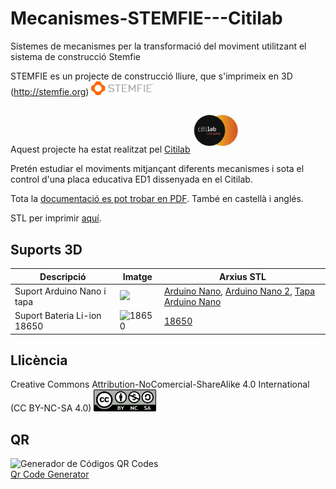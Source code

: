 # Mecanismes-STEMFIE---Citilab

Sistemes de mecanismes per la transformació del moviment utilitzant el sistema de construcció Stemfie

STEMFIE es un projecte de construcció lliure, que s'imprimeix en 3D (http://stemfie.org) <img src="Imatges/LogoSTEMFIE.png" width="100" />

Aquest projecte ha estat realitzat pel [Citilab](https://www.citilab.eu/)    <img src="Imatges/LogoCitilab.jpeg" width="75" />

Pretén estudiar el moviments mitjançant diferents mecanismes i sota el control d'una placa educativa ED1 dissenyada en el Citilab.

Tota la [documentació es pot trobar en PDF](https://github.com/maynej/Mecanismes-STEMFIE---Citilab/tree/main/Doc). També en castellà i anglés.

STL per imprimir [aquí](https://github.com/maynej/Mecanismes-STEMFIE---Citilab/tree/main/STL).

## Suports 3D
  
Descripció         | Imatge          | Arxius STL         
------------- | ------------- | ------------- 
Suport Arduino Nano i tapa |![](Imatges/ArduinoNano.png) | [Arduino Nano](CPU/ArduinoNanoStemfie.stl), [Arduino Nano 2](CPU/ArduinoNano2Stemfie.stl), [Tapa Arduino Nano](CPU/TapaArduinoNanoStemfie.stl)
Suport Bateria Li-ion 18650|![18650](Imatges/18650.png) | [18650](CPU/18650Holder2Stemfie.stl)

## Llicència

Creative Commons Attribution-NoComercial-ShareAlike 4.0 International (CC BY-NC-SA 4.0)  <img src="Imatges/CC.png" width="100" />

## QR
<div id="qrcode">

<img src="https://www.codigos-qr.com/qr/php/qr_img.php?d=https%3A%2F%2Fgithub.com%2Fmaynej%2FMecanismes-STEMFIE---Citilab&s=6&e=m" alt="Generador de Códigos QR Codes"/>
<br/><a href="https://www.codigos-qr.com/en/qr-code-generator/" target="_blank" id"qrgenerator">Qr Code Generator</a>
</div>





